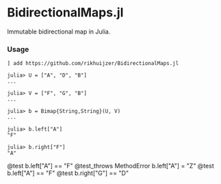 # BidirectionalMaps.jl

Immutable bidirectional map in Julia.


### Usage

```
] add https://github.com/rikhuijzer/BidirectionalMaps.jl
```

```
julia> U = ["A", "D", "B"]
...

julia> V = ["F", "G", "B"]
...

julia> b = Bimap{String,String}(U, V)
...

julia> b.left["A"]
"F"

julia> b.right["F"]
"A"
```

  @test b.left["A"] == "F"
  @test_throws MethodError b.left["A"] = "Z"
  @test b.left["A"] == "F"
  @test b.right["G"] == "D"
